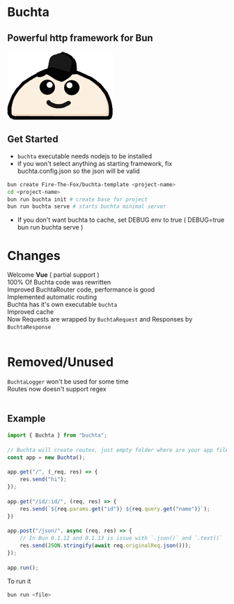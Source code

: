 # Buchta
## Powerful http framework for Bun

![Buchta logo](./buchta.png "Buchta Logo")

## Get Started

* `buchta` executable needs nodejs to be installed
* if you won't select anything as starting framework, fix buchta.config.json so the json will be valid 
```bash
bun create Fire-The-Fox/buchta-template <project-name>
cd <project-name>
bun run buchta init # create base for project
bun run buchta serve # starts buchta minimal server
```

* If you don't want buchta to cache, set DEBUG env to true ( DEBUG=true bun run buchta serve )

# Changes
Welcome **Vue** ( partial support ) <br>
100% Of Buchta code was rewritten <br>
Improved BuchtaRouter code, performance is good <br>
Implemented automatic routing <br>
Buchta has it's own executable `buchta` <br>
Improved cache <br>
Now Requests are wrapped by `BuchtaRequest` and Responses by `BuchtaResponse` <br>
<br>

# Removed/Unused
`BuchtaLogger` won't be used for some time<br>
Routes now doesn't support regex <br>
<br>

## Example
```ts
import { Buchta } from "buchta";

// Buchta will create routes, just empty folder where are your app files ( default is public )
const app = new Buchta();

app.get("/", (_req, res) => {
    res.send("hi");
});

app.get("/id/:id/", (req, res) => {
    res.send(`${req.params.get("id")} ${req.query.get("name")}`);
})

app.post("/json/", async (req, res) => {
    // In Bun 0.1.12 and 0.1.13 is issue with `.json()` and `.text()`
    res.send(JSON.stringify(await req.originalReq.json()));
});

app.run();
```
To run it
```bash
bun run <file>
```
